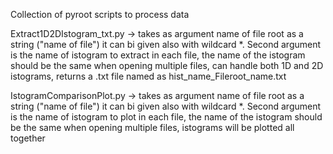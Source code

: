 Collection of pyroot scripts to process data

Extract1D2DIstogram_txt.py -> takes as argument name of file root as a string ("name of file") it can bi given also with wildcard *. Second argument is the name of istogram to extract in each file, the name of the istogram should be the same when opening multiple files, can handle both 1D and 2D istograms, returns a .txt file named as hist_name_Fileroot_name.txt

IstogramComparisonPlot.py -> takes as argument name of file root as a string ("name of file") it can bi given also with wildcard *. Second argument is the name of istogram to plot in each file, the name of the istogram should be the same when opening multiple files, istograms will be plotted all together
